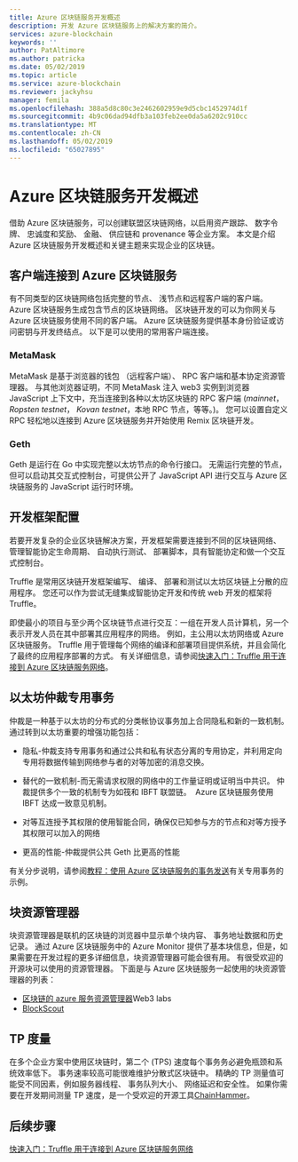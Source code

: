 ```yaml
---
title: Azure 区块链服务开发概述
description: 开发 Azure 区块链服务上的解决方案的简介。
services: azure-blockchain
keywords: ''
author: PatAltimore
ms.author: patricka
ms.date: 05/02/2019
ms.topic: article
ms.service: azure-blockchain
ms.reviewer: jackyhsu
manager: femila
ms.openlocfilehash: 388a5d8c80c3e2462602959e9d5cbc1452974d1f
ms.sourcegitcommit: 4b9c06dad94dfb3a103feb2ee0da5a6202c910cc
ms.translationtype: MT
ms.contentlocale: zh-CN
ms.lasthandoff: 05/02/2019
ms.locfileid: "65027895"
---
```

# <a name="azure-blockchain-service-development-overview"></a>Azure 区块链服务开发概述

借助 Azure 区块链服务，可以创建联盟区块链网络，以启用资产跟踪、 数字令牌、 忠诚度和奖励、 金融、 供应链和 provenance 等企业方案。 本文是介绍 Azure 区块链服务开发概述和关键主题来实现企业的区块链。

## <a name="client-connection-to-azure-blockchain-service"></a>客户端连接到 Azure 区块链服务

有不同类型的区块链网络包括完整的节点、 浅节点和远程客户端的客户端。 Azure 区块链服务生成包含节点的区块链网络。 区块链开发的可以为你网关与 Azure 区块链服务使用不同的客户端。 Azure 区块链服务提供基本身份验证或访问密钥与开发终结点。 以下是可以使用的常用客户端连接。

### <a name="metamask"></a>MetaMask

MetaMask 是基于浏览器的钱包 （远程客户端）、 RPC 客户端和基本协定资源管理器。 与其他浏览器证明，不同 MetaMask 注入 web3 实例到浏览器 JavaScript 上下文中，充当连接到各种以太坊区块链的 RPC 客户端 (*mainnet*， *Ropsten testnet*， *Kovan testnet*，本地 RPC 节点，等等。)。 您可以设置自定义 RPC 轻松地以连接到 Azure 区块链服务并开始使用 Remix 区块链开发。

### <a name="geth"></a>Geth

Geth 是运行在 Go 中实现完整以太坊节点的命令行接口。 无需运行完整的节点，但可以启动其交互式控制台，可提供公开了 JavaScript API 进行交互与 Azure 区块链服务的 JavaScript 运行时环境。

## <a name="development-framework-configuration"></a>开发框架配置

若要开发复杂的企业区块链解决方案，开发框架需要连接到不同的区块链网络、 管理智能协定生命周期、 自动执行测试、 部署脚本，具有智能协定和做一个交互式控制台。

Truffle 是常用区块链开发框架编写、 编译、 部署和测试以太坊区块链上分散的应用程序。 您还可以作为尝试无缝集成智能协定开发和传统 web 开发的框架将 Truffle。

即使最小的项目与至少两个区块链节点进行交互：一组在开发人员计算机，另一个表示开发人员在其中部署其应用程序的网络。 例如，主公用以太坊网络或 Azure 区块链服务。 Truffle 用于管理每个网络的编译和部署项目提供系统，并且会简化了最终的应用程序部署的方式。 有关详细信息，请参阅[快速入门：Truffle 用于连接到 Azure 区块链服务网络](connect-truffle.md)。

## <a name="ethereum-quorum-private-transaction"></a>以太坊仲裁专用事务

仲裁是一种基于以太坊的分布式的分类帐协议事务加上合同隐私和新的一致机制。 通过转到以太坊重要的增强功能包括：

* 隐私-仲裁支持专用事务和通过公共和私有状态分离的专用协定，并利用定向专用将数据传输到网络参与者的对等加密的消息交换。
* 替代的一致机制-而无需请求权限的网络中的工作量证明或证明当中共识。 仲裁提供多个一致的机制专为如筏和 IBFT 联盟链。  Azure 区块链服务使用 IBFT 达成一致意见机制。

* 对等互连授予其权限的使用智能合同，确保仅已知参与方的节点和对等方授予其权限可以加入的网络
* 更高的性能-仲裁提供公共 Geth 比更高的性能

有关分步说明，请参阅[教程：使用 Azure 区块链服务的事务发送](send-transaction.md)有关专用事务的示例。

## <a name="block-explorers"></a>块资源管理器

块资源管理器是联机的区块链的浏览器中显示单个块内容、 事务地址数据和历史记录。 通过 Azure 区块链服务中的 Azure Monitor 提供了基本块信息，但是，如果需要在开发过程的更多详细信息，块资源管理器可能会很有用。  有很受欢迎的开源块可以使用的资源管理器。 下面是与 Azure 区块链服务一起使用的块资源管理器的列表：

* [区块链的 azure 服务资源管理器](https://web3labs.com/azure-offer)Web3 labs
* [BlockScout](https://github.com/Azure-Samples/blockchain/blob/master/ledger/template/ethereum-on-azure/technology-samples/blockscout/README.md)

## <a name="tps-measurement"></a>TP 度量

在多个企业方案中使用区块链时，第二个 (TPS) 速度每个事务务必避免瓶颈和系统效率低下。 事务速率较高可能很难维护分散式区块链中。 精确的 TP 测量值可能受不同因素，例如服务器线程、 事务队列大小、 网络延迟和安全性。 如果你需要在开发期间测量 TP 速度，是一个受欢迎的开源工具[ChainHammer](https://github.com/drandreaskrueger/chainhammer)。

## <a name="next-steps"></a>后续步骤

[快速入门：Truffle 用于连接到 Azure 区块链服务网络](connect-truffle.md)
